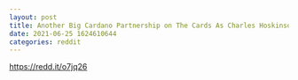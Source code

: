 ```yaml
--- 
layout: post 
title: Another Big Cardano Partnership on The Cards As Charles Hoskinson Is Planning El Salvador Visit - The Crypto Basic 
date: 2021-06-25 1624610644 
categories: reddit 
--- 
```

https://redd.it/o7jq26